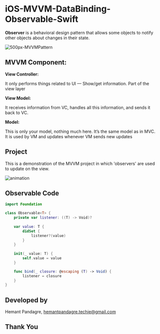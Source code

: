# iOS-MVVM-DataBinding-Observable-Swift

 **Observer** is a behavioral design pattern that allows some objects to notify other objects about changes in their state.

   ![500px-MVVMPattern](https://user-images.githubusercontent.com/68166401/175164476-b047a173-4333-4b6f-abe9-40d9f0e70c59.png)

## MVVM Component:

**View Controller:** 

   It only performs things related to UI — Show/get information. Part of the view layer

**View Model:** 

   It receives information from VC, handles all this information, and sends it back to VC.

**Model:** 

   This is only your model, nothing much here. It’s the same model as in MVC. It is used by VM and updates whenever VM sends new updates

## Project
  This is a demonstration of the MVVM project in which 'observers' are used to update on the view.

![animation](https://user-images.githubusercontent.com/68166401/175144877-3004d1dc-0118-435d-a86a-4a2540c3c198.gif)

## Observable Code

```swift
import Foundation

class Observable<T> {
    private var listener: ((T) -> Void)?
    
    var value: T {
        didSet {
            listener?(value)
        }
    }
    
    init(_ value: T) {
        self.value = value
    }

    func bind(_ closure: @escaping (T) -> Void) {
        listener = closure
    }
}
```


## Developed by
  Hemant Pandagre, hemantpandagre.techie@gmail.com

## Thank You

